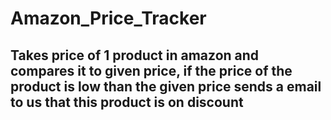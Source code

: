 # Amazon_Price_Tracker
<h2>Takes price of 1 product in amazon and compares it to given price, if the price of the product is low than the given price sends a email to us that this product is on discount <h2>
